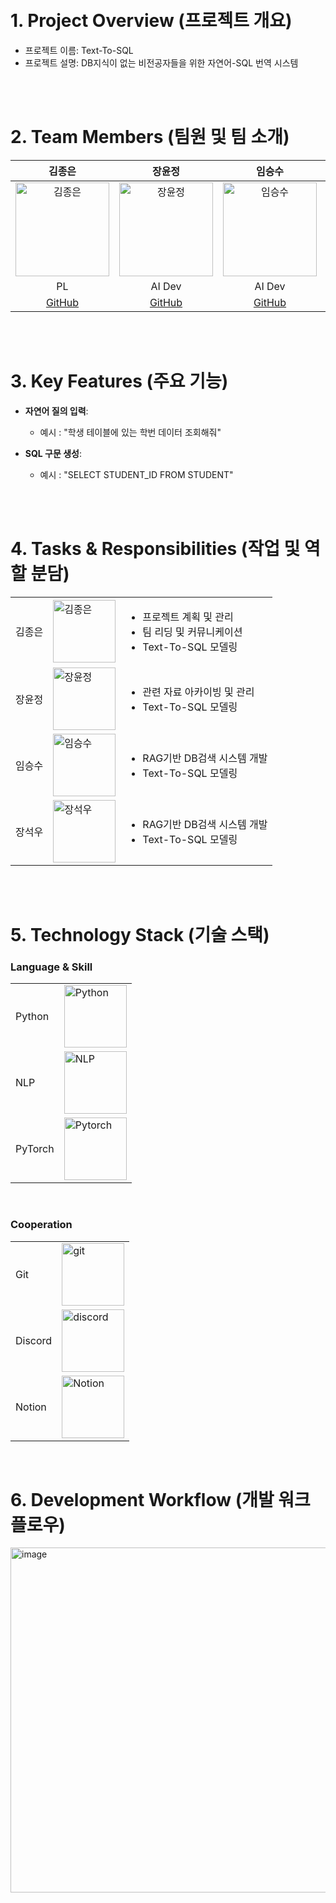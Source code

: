 <br/>
<br/>



# 1. Project Overview (프로젝트 개요)
- 프로젝트 이름: Text-To-SQL
- 프로젝트 설명: DB지식이 없는 비전공자들을 위한 자연어-SQL 번역 시스템

<br/>
<br/>

# 2. Team Members (팀원 및 팀 소개)
| 김종은 | 장윤정 | 임승수 | 장석우 |
|:------:|:------:|:------:|:------:|
| <img src="https://github.com/user-attachments/assets/c1c2b1e3-656d-4712-98ab-a15e91efa2da" alt="김종은" width="150"> | <img src="https://github.com/user-attachments/assets/78ec4937-81bb-4637-975d-631eb3c4601e" alt="장윤정" width="150"> | <img src="https://github.com/user-attachments/assets/78ce1062-80a0-4edb-bf6b-5efac9dd992e" alt="임승수" width="150"> | <img src= "https://github.com/user-attachments/assets/beea8c64-19de-4d91-955f-ed24b813a638" alt="장석우" width="150"> |
| PL | AI Dev | AI Dev | AI Dev |
| [GitHub](https://github.com/e8558) | [GitHub](https://github.com/YoonjungJang) | [GitHub](https://github.com/sslim92) | [GitHub](https://github.com/sukwoojang) |

<br/>
<br/>

# 3. Key Features (주요 기능)
- **자연어 질의 입력**:
  - 예시 : "학생 테이블에 있는 학번 데이터 조회해줘"

- **SQL 구문 생성**:
  - 예시 : "SELECT STUDENT_ID FROM STUDENT"


<br/>
<br/>

# 4. Tasks & Responsibilities (작업 및 역할 분담)
|  |  |  |
|-----------------|-----------------|-----------------|
| 김종은    |  <img src="https://github.com/user-attachments/assets/c1c2b1e3-656d-4712-98ab-a15e91efa2da" alt="김종은" width="100"> | <ul><li>프로젝트 계획 및 관리</li><li>팀 리딩 및 커뮤니케이션</li><li>Text-To-SQL 모델링</li></ul>     |
| 장윤정   |  <img src="https://github.com/user-attachments/assets/78ec4937-81bb-4637-975d-631eb3c4601e" alt="장윤정" width="100">| <ul><li>관련 자료 아카이빙 및 관리</li><li>Text-To-SQL 모델링</li></ul> |
| 임승수   |  <img src="https://github.com/user-attachments/assets/b6134ff4-b85f-43a6-8e5e-33b10ca49bfe" alt="임승수" width="100">    |<ul><li>RAG기반 DB검색 시스템 개발</li><li>Text-To-SQL 모델링</li></ul>  |
| 장석우    |  <img src="https://github.com/user-attachments/assets/beea8c64-19de-4d91-955f-ed24b813a638" alt="장석우" width="100">    | <ul><li>RAG기반 DB검색 시스템 개발</li><li>Text-To-SQL 모델링</li></ul>    |

<br/>
<br/>

# 5. Technology Stack (기술 스택)

### Language & Skill
|  |  |
|-----------------|-----------------|
| Python    |<img src="https://github.com/user-attachments/assets/28066dbb-c868-4c9c-8145-1bab47e1b7ed" alt="Python" width="100">| 
| NLP    |   <img src="https://github.com/user-attachments/assets/5fdad6b1-a47f-4a43-ae6a-e3ee2bd6d714" alt="NLP" width="100">|
| PyTorch    |  <img src="https://github.com/user-attachments/assets/cbb5b984-bd1f-41e6-b122-e817bcf22273" alt="Pytorch" width="100"> | 

<br/>


### Cooperation
|  |  |
|-----------------|-----------------|
| Git    |  <img src="https://github.com/user-attachments/assets/483abc38-ed4d-487c-b43a-3963b33430e6" alt="git" width="100">    |
| Discord    |  <img src= "https://github.com/user-attachments/assets/06139fa1-d490-4b13-bf53-01ea1f9d9fbe" alt="discord" width="100">    |
| Notion    |  <img src="https://github.com/user-attachments/assets/34141eb9-deca-416a-a83f-ff9543cc2f9a" alt="Notion" width="100">    |

<br/>

# 6. Development Workflow (개발 워크플로우)


<img width="552" alt="image" src="https://github.com/user-attachments/assets/077918b1-635f-4691-8731-a557ffb6559b">


<br/>
<br/>
